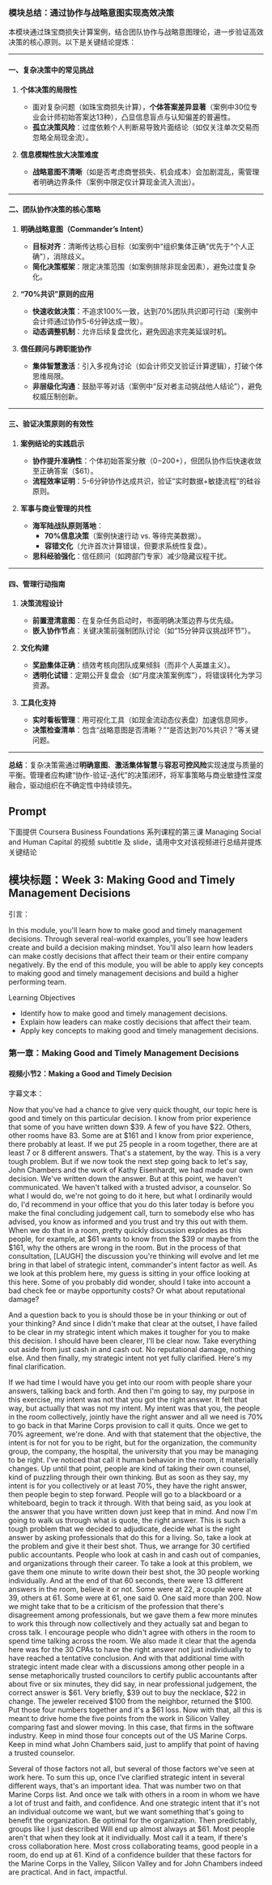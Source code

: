 ### **模块总结：通过协作与战略意图实现高效决策**  
本模块通过珠宝商损失计算案例，结合团队协作与战略意图理论，进一步验证高效决策的核心原则。以下是关键结论提炼：

---

#### **一、复杂决策中的常见挑战**
1. **个体决策的局限性**  
   - 面对复杂问题（如珠宝商损失计算），**个体答案差异显著**（案例中30位专业会计师初始答案达13种），凸显信息盲点与认知偏差的普遍性。  
   - **孤立决策风险**：过度依赖个人判断易导致片面结论（如仅关注单次交易而忽略全局现金流）。

2. **信息模糊性放大决策难度**  
   - **战略意图不清晰**（如是否考虑商誉损失、机会成本）会加剧混乱，需管理者明确边界条件（案例中限定仅计算现金流入流出）。

---

#### **二、团队协作决策的核心策略**
1. **明确战略意图（Commander’s Intent）**  
   - **目标对齐**：清晰传达核心目标（如案例中“组织集体正确”优先于“个人正确”），消除歧义。  
   - **简化决策框架**：限定决策范围（如案例排除非现金因素），避免过度复杂化。

2. **“70%共识”原则的应用**  
   - **快速收敛决策**：不追求100%一致，达到70%团队共识即可行动（案例中会计师通过协作5-6分钟达成一致）。  
   - **动态调整机制**：允许后续复盘优化，避免因追求完美延误时机。

3. **信任顾问与跨职能协作**  
   - **集体智慧激活**：引入多视角讨论（如会计师交叉验证计算逻辑），打破个体思维局限。  
   - **非层级化沟通**：鼓励平等对话（案例中“反对者主动挑战他人结论”），避免权威压制创新。

---

#### **三、验证决策原则的有效性**
1. **案例结论的实践启示**  
   - **协作提升准确性**：个体初始答案分散（$0-$200+），但团队协作后快速收敛至正确答案（$61）。  
   - **流程效率证明**：5-6分钟协作达成共识，验证“实时数据+敏捷流程”的硅谷原则。

2. **军事与商业管理的共性**  
   - **海军陆战队原则落地**：  
     - **70%信息决策**（案例快速行动 vs. 等待完美数据）。  
     - **容错文化**（允许首次计算错误，但要求系统性复盘）。  
   - **思科经验强化**：信任顾问（如跨部门专家）减少隐藏议程干扰。

---

#### **四、管理行动指南**
1. **决策流程设计**  
   - **前置澄清意图**：在复杂任务启动时，书面明确决策边界与优先级。  
   - **嵌入协作节点**：关键决策前强制团队讨论（如“15分钟异议挑战环节”）。

2. **文化构建**  
   - **奖励集体正确**：绩效考核向团队成果倾斜（而非个人英雄主义）。  
   - **透明化试错**：定期公开复盘会（如“月度决策案例库”），将错误转化为学习资源。

3. **工具化支持**  
   - **实时看板管理**：用可视化工具（如现金流动态仪表盘）加速信息同步。  
   - **决策检查清单**：包含“战略意图是否清晰？”“是否达到70%共识？”等关键问题。

---

**总结**：复杂决策需通过**明确意图**、**激活集体智慧**与**容忍可控风险**实现速度与质量的平衡。管理者应构建“协作-验证-迭代”的决策闭环，将军事策略与商业敏捷性深度融合，驱动组织在不确定性中持续领先。

## Prompt

下面提供 Coursera Business Foundations 系列课程的第三课 Managing Social and Human Capital 的视频 subtitle 及 slide，请用中文对该视频进行总结并提炼关键结论

## 模块标题：Week 3: Making Good and Timely Management Decisions

引言：

In this module, you'll learn how to make good and timely management decisions. Through several real-world examples, you'll see how leaders create and build a decision making mindset. You'll also learn how leaders can make costly decisions that affect their team or their entire company negatively. By the end of this module, you will be able to apply key concepts to making good and timely management decisions and build a higher performing team.

Learning Objectives
- Identify how to make good and timely management decisions.
- Explain how leaders can make costly decisions that affect their team.
- Apply key concepts to making good and timely management decisions.

### 第一章：Making Good and Timely Management Decisions

#### 视频小节2：Making a Good and Timely Decision

字幕文本：

Now that you've had a chance to give very quick thought, our topic here is good and timely on this particular decision. I know from prior experience that some of you have written down $39. A few of you have $22. Others, other rooms have 83. Some are at $161 and I know from prior experience, there probably at least. If we put 25 people in a room together, there are at least 7 or 8 different answers. That's a statement, by the way. This is a very tough problem. But if we now took the next step going back to let's say, John Chambers and the work of Kathy Eisenhardt, we had made our own decision. We've written down the answer. But at this point, we haven't communicated. We haven't talked with a trusted advisor, a counselor. So what I would do, we're not going to do it here, but what I ordinarily would do, I'd recommend in your office that you do this later today is before you make the final concluding judgement call, turn to somebody else who has advised, you know as informed and you trust and try this out with them. When we do that in a room, pretty quickly discussion explodes as this people, for example, at $61 wants to know from the $39 or maybe from the $161, why the others are wrong in the room. But in the process of that consultation, [LAUGH] the discussion you're thinking will evolve and let me bring in that label of strategic intent, commander's intent factor as well. As we look at this problem here, my guess is sitting in your office looking at this here. Some of you probably did wonder, should I take into account a bad check fee or maybe opportunity costs? Or what about reputational damage?

And a question back to you is should those be in your thinking or out of your thinking? And since I didn't make that clear at the outset, I have failed to be clear in my strategic intent which makes it tougher for you to make this decision. I should have been clearer, I'll be clear now. Take everything out aside from just cash in and cash out. No reputational damage, nothing else. And then finally, my strategic intent not yet fully clarified. Here's my final clarification.

If we had time I would have you get into our room with people share your answers, talking back and forth. And then I'm going to say, my purpose in this exercise, my intent was not that you got the right answer. It felt that way, but actually that was not my intent. My intent was that you, the people in the room collectively, jointly have the right answer and all we need is 70% to go back in that Marine Corps provision to call it quits. Once we get to 70% agreement, we're done. And with that statement that the objective, the intent is for not for you to be right, but for the organization, the community group, the company, the hospital, the university that you may be managing to be right. I've noticed that call it human behavior in the room, it materially changes. Up until that point, people are kind of taking their own counsel, kind of puzzling through their own thinking. But as soon as they say, my intent is for you collectively or at least 70%, they have the right answer, then people begin to step forward. People will go to a blackboard or a whiteboard, begin to track it through. With that being said, as you look at the answer that you have written down just keep that in mind. And now I'm going to walk us through what is quote, the right answer. This is such a tough problem that we decided to adjudicate, decide what is the right answer by asking professionals that do this for a living. So, take a look at the problem and give it their best shot. Thus, we arrange for 30 certified public accountants. People who look at cash in and cash out of companies, and organizations through their career. To take a look at this problem, we gave them one minute to write down their best shot, the 30 people working individually. And at the end of that 60 seconds, there were 13 different answers in the room, believe it or not. Some were at 22, a couple were at 39, others at 61. Some were at 61, one said 0. One said more than 200. Now we might take that to be a criticism of the profession that there's disagreement among professionals, but we gave them a few more minutes to work this through now collectively and they actually sat and began to cross talk. I encourage people who didn't agree with others in the room to spend time talking across the room. We also made it clear that the agenda here was for the 30 CPAs to have the right answer not just individually to have reached a tentative conclusion. And with that additional time with strategic intent made clear with a discussions among other people in a sense metaphorically trusted councilors to certify public accountants after about five or six minutes, they did say, in near professional judgement, the correct answer is $61. Very briefly, $39 out to buy the necklace, $22 in change. The jeweler received $100 from the neighbor, returned the $100. Put those four numbers together and it's a $61 loss. Now with that, all this is meant to drive home the five points from the work in Silicon Valley comparing fast and slower moving. In this case, that firms in the software industry. Keep in mind those four concepts out of the US Marine Corps. Keep in mind what John Chambers said, just to amplify that point of having a trusted counselor.

Several of those factors not all, but several of those factors we've seen at work here. To sum this up, once I've clarified strategic intent in several different ways, that's an important idea. That was number two on that Marine Corps list. And once we talk with others in a room in whom we have a lot of trust and faith, and confidence. And one strategic intent that it's not an individual outcome we want, but we want something that's going to benefit the organization. Be optimal for the organization. Then predictably, groups like I just described Will end up almost always at $61. Most people aren't that when they look at it individually. Most call it a team, if there's cross collaboration here. Most cross collaborating teams, good people in a room, do end up at 61. Kind of a confidence builder that these factors for the Marine Corps in the Valley, Silicon Valley and for John Chambers indeed are practical. And in fact, impactful.